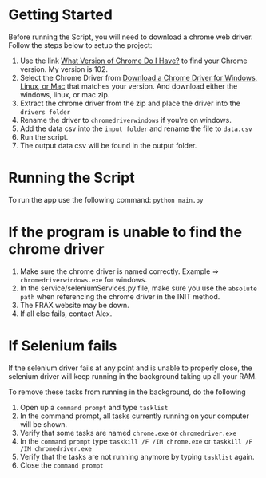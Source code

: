 # Getting Started

Before running the Script, you will need to download a chrome web driver. Follow the steps below to setup the project:

1. Use the link [What Version of Chrome Do I Have?](https://www.whatismybrowser.com/detect/what-version-of-chrome-do-i-have) to find your Chrome version. My version is 102.
2. Select the Chrome Driver from [Download a Chrome Driver for Windows, Linux, or Mac](https://chromedriver.chromium.org/downloads) that matches your version. And download either the windows, linux, or mac zip.
3. Extract the chrome driver from the zip and place the driver into the ```drivers folder```
4. Rename the driver to ```chromedriverwindows``` if you're on windows.
5. Add the data csv into the ```input folder``` and rename the file to ```data.csv```
6. Run the script.
7. The output data csv will be found in the output folder.

# Running the Script
To run the app use the following command:
```python main.py```

# If the program is unable to find the chrome driver
1. Make sure the chrome driver is named correctly. Example => ```chromedriverwindows.exe``` for windows.
2. In the service/seleniumServices.py file, make sure you use the ```absolute path``` when referencing the chrome driver in the INIT method.
3. The FRAX website may be down. 
4. If all else fails, contact Alex.


# If Selenium fails
If the selenium driver fails at any point and is unable to properly close, the selenium driver will keep running in the background taking up all your RAM.

To remove these tasks from running in the background, do the following
1. Open up a ```command prompt``` and type ```tasklist```
2. In the command prompt, all tasks currently running on your computer will be shown. 
3. Verify that some tasks are named ```chrome.exe``` or ```chromedriver.exe```
3. In the ```command prompt``` type ```taskkill /F /IM chrome.exe``` or  ```taskkill /F /IM chromedriver.exe```
4. Verify that the tasks are not running anymore by typing ```tasklist``` again.
5. Close the ```command prompt```